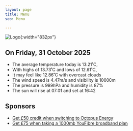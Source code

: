 ```yaml
---
layout: page
title: Menu
seo: Menu

---
```


![Logo](/images/logo.jpg){:width="832px"}

<!-- weather_marker starts -->
## On Friday, 31 October 2025

- The average temperature today is 13.21˚C,
- With highs of 13.73˚C and lows of 12.61˚C,
- It may feel like 12.86˚C with overcast clouds
- The wind speed is 4.47m/s and visibility is 10000m
- The pressure is 999hPa and humidity is 87%
- The sun will rise at 07:01 and set at 16:42

<!-- weather_marker ends -->

## Sponsors

- [Get £50 credit when switching to Octopus Energy](https://bit.ly/3oD1nnS)
- [Get £75 when taking a 1000mb YouFibre broadband plan](https://aklam.io/91zWhU?)
